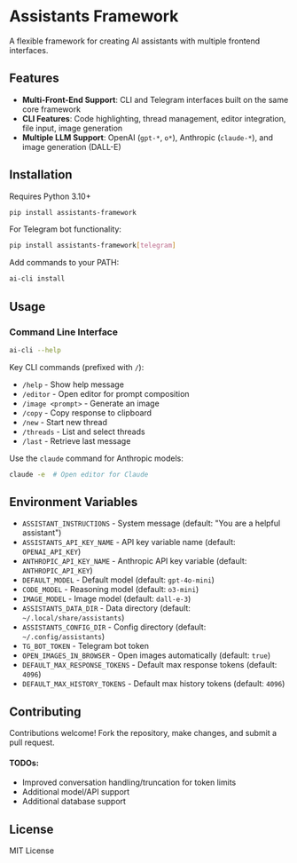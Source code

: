 # Assistants Framework

A flexible framework for creating AI assistants with multiple frontend interfaces.

## Features

- **Multi-Front-End Support**: CLI and Telegram interfaces built on the same core framework
- **CLI Features**: Code highlighting, thread management, editor integration, file input, image generation
- **Multiple LLM Support**: OpenAI (`gpt-*`, `o*`), Anthropic (`claude-*`), and image generation (DALL-E)

## Installation

Requires Python 3.10+

```bash
pip install assistants-framework
```

For Telegram bot functionality:

```bash
pip install assistants-framework[telegram]
```

Add commands to your PATH:

```bash
ai-cli install
```

## Usage

### Command Line Interface

```bash
ai-cli --help
```

Key CLI commands (prefixed with `/`):
- `/help` - Show help message
- `/editor` - Open editor for prompt composition
- `/image <prompt>` - Generate an image
- `/copy` - Copy response to clipboard
- `/new` - Start new thread
- `/threads` - List and select threads
- `/last` - Retrieve last message

Use the `claude` command for Anthropic models:

```bash
claude -e  # Open editor for Claude
```

## Environment Variables

- `ASSISTANT_INSTRUCTIONS` - System message (default: "You are a helpful assistant")
- `ASSISTANTS_API_KEY_NAME` - API key variable name (default: `OPENAI_API_KEY`)
- `ANTHROPIC_API_KEY_NAME` - Anthropic API key variable (default: `ANTHROPIC_API_KEY`)
- `DEFAULT_MODEL` - Default model (default: `gpt-4o-mini`)
- `CODE_MODEL` - Reasoning model (default: `o3-mini`)
- `IMAGE_MODEL` - Image model (default: `dall-e-3`)
- `ASSISTANTS_DATA_DIR` - Data directory (default: `~/.local/share/assistants`)
- `ASSISTANTS_CONFIG_DIR` - Config directory (default: `~/.config/assistants`)
- `TG_BOT_TOKEN` - Telegram bot token
- `OPEN_IMAGES_IN_BROWSER` - Open images automatically (default: `true`)
- `DEFAULT_MAX_RESPONSE_TOKENS` - Default max response tokens (default: `4096`)
- `DEFAULT_MAX_HISTORY_TOKENS` - Default max history tokens (default: `4096`)

## Contributing

Contributions welcome! Fork the repository, make changes, and submit a pull request.

#### TODOs:
- Improved conversation handling/truncation for token limits
- Additional model/API support
- Additional database support

## License

MIT License